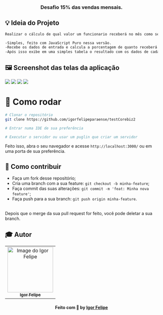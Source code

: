 <h3 align="center">
  Desafio 15% das vendas mensais.
</h3>

## :bulb: Ideia do Projeto

```bash
Realizar o cálculo de qual valor um funcionario receberá no mês como segundo desafio no Go Beyond da Corebiz.

-Simples, feito com JavaScript Puro nessa versão.
-Recebe os dados de entrada e calcula a porcentagem de quanto receberá determinado vendedor.
-Após isso exibe em uma simples tabela o resultado com os dados de cada vendedor.

```
## 🖼 Screenshot das telas da aplicação 

<div>
  <img src="https://user-images.githubusercontent.com/83182736/133675300-33ba9c21-bd75-411a-a0ef-18845bd0a94f.png" />
  <img src="https://user-images.githubusercontent.com/83182736/133675305-5ef9bd35-a94f-472d-8382-0954b68fff7f.png" />
  <img src="https://user-images.githubusercontent.com/83182736/133675307-726602a6-6c2a-40dc-bbb3-394a12211c07.png" />
  <img src="https://user-images.githubusercontent.com/83182736/133675309-2ef6cf7d-302a-445f-b6e1-802ae0c2ddb5.png" />
</div
<br/>
  
 # 👷 Como rodar

```bash
# Clonar o repositório
git clone https://github.com/igorfelipeparaense/testCorebiz2

# Entrar numa IDE de sua preferência 

# Executar o servidor ou usar um puglin que criar um servidor

```

Feito isso, abra o seu navegador e acesse `http://localhost:3000/`
ou em uma porta de sua preferência.

 ## 🤔 Como contribuir <br/>

- Faça um fork desse repositório; <br/>
- Cria uma branch com a sua feature: `git checkout -b minha-feature`;<br/>
- Faça commit das suas alterações: `git commit -m 'feat: Minha nova feature'`; <br/>
- Faça push para a sua branch: `git push origin minha-feature`.<br/>
<br/>
Depois que o merge da sua pull request for feito, você pode deletar a sua branch. <br/>


## :mortar_board: Autor

<table align="center">
    <tr>
        <td align="center">
            <a href="https://github.com/igorfelipeparaense">
                <img src="https://avatars.githubusercontent.com/u/83182736?s=400&u=4e7e9f34ab638aa2879d9bb94cf161b9f5bd3fe0&v=4" width="150px;" alt="Image do Igor Felipe" />
                <br />
                <sub><b>Igor Felipe</b></sub>
            </a>
        </td>    
    </tr>
</table>
<h4 align="center">
   Feito com 💜 by  <a href="https://www.linkedin.com/in/igorfelipeparaense/" target="_blank"> Igor Felipe </a>
</h4>
